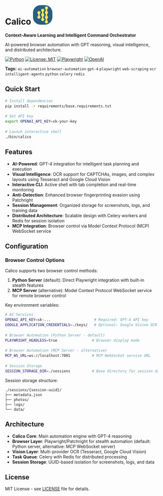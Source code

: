 # Calico ![calico svg](calico.svg)

**Context-Aware Learning and Intelligent Command Orchestrator**

AI-powered browser automation with GPT reasoning, visual intelligence, and distributed architecture.

[![Python](https://img.shields.io/badge/python-3.11+-blue.svg)](https://www.python.org/downloads/)
[![License: MIT](https://img.shields.io/badge/License-MIT-yellow.svg)](LICENSE)
[![Playwright](https://img.shields.io/badge/playwright-1.55.0-green.svg)](https://playwright.dev/)
[![OpenAI](https://img.shields.io/badge/OpenAI-GPT--4-orange.svg)](https://openai.com/)

**Tags:** `ai-automation` `browser-automation` `gpt-4` `playwright` `web-scraping` `ocr` `intelligent-agents` `python` `celery` `redis`

## Quick Start

```bash
# Install dependencies
pip install -r requirements/base.requirements.txt

# Set API key
export OPENAI_API_KEY=sk-your-key

# Launch interactive shell
./bin/calico
```

## Features

- **AI-Powered**: GPT-4 integration for intelligent task planning and execution
- **Visual Intelligence**: OCR support for CAPTCHAs, images, and complex layouts using Tesseract and Google Cloud Vision
- **Interactive CLI**: Active shell with tab completion and real-time monitoring
- **Anti-Detection**: Enhanced browser fingerprinting evasion using Patchright
- **Session Management**: Organized storage for screenshots, logs, and training data
- **Distributed Architecture**: Scalable design with Celery workers and Redis for session isolation
- **MCP Integration**: Browser control via Model Context Protocol (MCP) WebSocket service

## Configuration

### Browser Control Options

Calico supports two browser control methods:

1. **Python Server** (default): Direct Playwright integration with built-in stealth features
2. **MCP Server** (alternative): Model Context Protocol WebSocket service for remote browser control

Key environment variables:

```bash
# AI Services
OPENAI_API_KEY=sk-...                    # Required: GPT-4 API key
GOOGLE_APPLICATION_CREDENTIALS=./keys/   # Optional: Google Vision OCR

# Browser Automation (Python Server - default)
PLAYWRIGHT_HEADLESS=true                # Browser display mode

# Browser Automation (MCP Server - alternative)
MCP_WS_URL=ws://localhost:7001          # MCP WebSocket service URL

# Session Storage
SESSION_STORAGE_DIR=./sessions          # Base directory for session data
```

Session storage structure:
```
./sessions/{session-uuid}/
├── metadata.json
├── photos/
├── logs/
└── data/
```

## Architecture

- **Calico Core**: Main automation engine with GPT-4 reasoning
- **Browser Layer**: Playwright/Patchright for stealth automation (default: Python server, alternative: MCP WebSocket server)
- **Vision Layer**: Multi-provider OCR (Tesseract, Google Cloud Vision)
- **Task Queue**: Celery with Redis for distributed processing
- **Session Storage**: UUID-based isolation for screenshots, logs, and data

## License

MIT License - see [LICENSE](LICENSE) file for details.